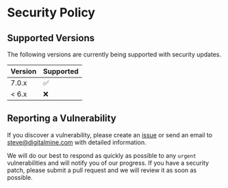 # Security Policy

## Supported Versions

The following versions are currently being supported with security updates.

| Version | Supported          |
| ------- | ------------------ |
| 7.0.x   | :white_check_mark: |
| < 6.x   | :x:                |

## Reporting a Vulnerability

If you discover a vulnerability, please create an [issue](https://github.com/stevewithington/imagezoomjs/issues)
or send an email to steve@digitalmine.com with detailed information.

We will do our best to respond as quickly as possible to any `urgent` vulnerabilities and will notify you
of our progress. If you have a security patch, please submit a pull request and we will review it as
soon as possible.
